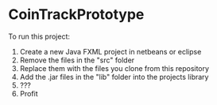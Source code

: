 # CoinTrackPrototype
 
To run this project:

1) Create a new Java FXML project in netbeans or eclipse
2) Remove the files in the "src" folder
3) Replace them with the files you clone from this repository
4) Add the .jar files in the "lib" folder into the projects library
5) ???
6) Profit
